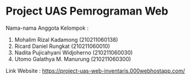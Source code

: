 # Project UAS Pemrograman Web

Nama-nama Anggota Kelompok :
1. Mohalim Rizal Kadamong (210211060138)
2. Ricard Daniel Rungkat (210211060010)
3. Nadita Pujicahyani Widjoherno (210211060030)
4. Utomo Galathya M. Manurung (210211060300)

Link Website : https://project-uas-web-inventaris.000webhostapp.com/
